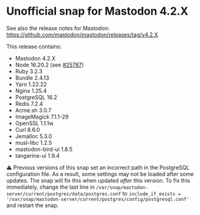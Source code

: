 # Unofficial snap for Mastodon 4.2.X

See also the release notes for Mastodon: https://github.com/mastodon/mastodon/releases/tag/v4.2.X

This release contains:

* Mastodon 4.2.X
* Node 16.20.2 (see [#25787](https://github.com/mastodon/mastodon/discussions/25787#discussioncomment-6382898))
* Ruby 3.2.3
* Bundle 2.4.13
* Yarn 1.22.22
* Nginx 1.25.4
* PostgreSQL 16.2
* Redis 7.2.4
* Acme.sh 3.0.7
* ImageMagick 7.1.1-29
* OpenSSL 1.1.1w
* Curl 8.6.0
* Jemalloc 5.3.0
* musl-libc 1.2.5
* mastodon-bird-ui 1.8.5
* tangerine-ui 1.9.4

⚠️ Previous versions of this snap set an incorrect path in the PostgreSQL configuration file. As a result, some settings may not be loaded after some updates. The snap will fix this when updated *after* this version. To fix this immediately, change the last line in `/var/snap/mastodon-server/current/postgres/data/postgres.conf` to `include_if_exists = '/var/snap/mastodon-server/current/postgres/config/postgresql.conf'` and restart the snap.
